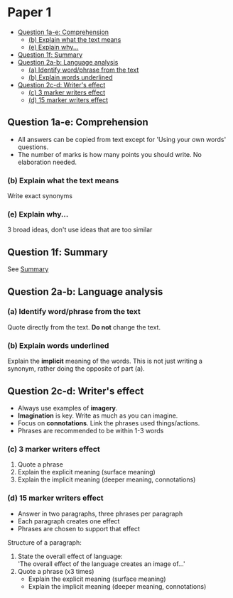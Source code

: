 # Paper 1

-   [Question 1a-e: Comprehension](#question-1a-e-comprehension)
    -   [(b) Explain what the text means](#b-explain-what-the-text-means)
    -   [(e) Explain why...](#e-explain-why)
-   [Question 1f: Summary](#question-1f-summary)
-   [Question 2a-b: Language analysis](#question-2a-b-language-analysis)
    -   [(a) Identify word/phrase from the text](#a-identify-wordphrase-from-the-text)
    -   [(b) Explain words underlined](#b-explain-words-underlined)
-   [Question 2c-d: Writer's effect](#question-2c-d-writers-effect)
    -   [(c) 3 marker writers effect](#c-3-marker-writers-effect)
    -   [(d) 15 marker writers effect](#d-15-marker-writers-effect)

## Question 1a-e: Comprehension

-   All answers can be copied from text except for 'Using your own words' questions.
-   The number of marks is how many points you should write. No elaboration needed.

### (b) Explain what the text means

Write exact synonyms

### (e) Explain why...

3 broad ideas, don't use ideas that are too similar

## Question 1f: Summary

See [Summary](./summary.md)

## Question 2a-b: Language analysis

### (a) Identify word/phrase from the text

Quote directly from the text. **Do not** change the text.

### (b) Explain words underlined

Explain the **implicit** meaning of the words. This is not just writing a synonym, rather doing the opposite of part (a).

## Question 2c-d: Writer's effect

-   Always use examples of **imagery**.
-   **Imagination** is key. Write as much as you can imagine.
-   Focus on **connotations**. Link the phrases used things/actions.
-   Phrases are recommended to be within 1-3 words

### (c) 3 marker writers effect

1. Quote a phrase
2. Explain the explicit meaning (surface meaning)
3. Explain the implicit meaning (deeper meaning, connotations)

### (d) 15 marker writers effect

-   Answer in two paragraphs, three phrases per paragraph
-   Each paragraph creates one effect
-   Phrases are chosen to support that effect

Structure of a paragraph:

1. State the overall effect of language: \
   'The overall effect of the language creates an image of...'
2. Quote a phrase (x3 times)
    - Explain the explicit meaning (surface meaning)
    - Explain the implicit meaning (deeper meaning, connotations)
